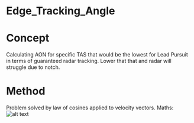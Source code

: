 # Edge_Tracking_Angle

# Concept
Calculating AON for specific TAS that would be the lowest for Lead Pursuit in terms of guaranteed radar tracking.
Lower that that and radar will struggle due to notch.

# Method
Problem solved by law of cosines applied to velocity vectors.
Maths:
![alt text](https://github.com/AKAD0/Edge_Tracking_Angle/blob/main/math.jpg?raw=true)
